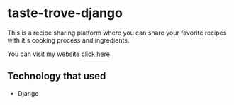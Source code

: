 # taste-trove-django
This is a recipe sharing platform where you can share your favorite recipes with it's cooking process and ingredients. 

You can visit my website [click here](http://tanvinahmed.pythonanywhere.com/)

## Technology that used
* Django